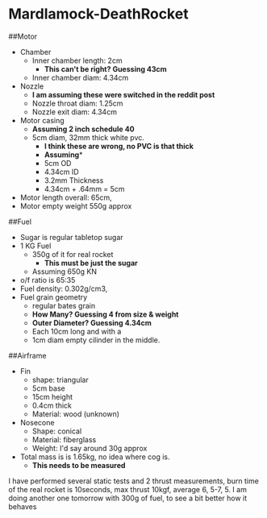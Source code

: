 Mardlamock-DeathRocket
======================
##Motor

* Chamber
	* Inner chamber length: 2cm
		* **This can't be right? Guessing 43cm**
	* Inner chamber diam: 4.34cm
* Nozzle
	* **I am assuming these were switched in the reddit post** 
	* Nozzle throat diam: 1.25cm
	* Nozzle exit diam: 4.34cm
* Motor casing
	* **Assuming 2 inch schedule 40** 
	* 5cm diam, 32mm thick white pvc.
		* **I think these are wrong, no PVC is that thick**
		* **Assuming***
		* 5cm OD
		* 4.34cm ID
		* 3.2mm Thickness
		* 4.34cm + .64mm = 5cm 
* Motor length overall: 65cm,
* Motor empty weight 550g approx

##Fuel

* Sugar is regular tabletop sugar
* 1 KG Fuel
	* 350g of it for real rocket
		* **This must be just the sugar** 
	* Assuming 650g KN 
* o/f ratio is 65:35
* Fuel density: 0.302g/cm3,
* Fuel grain geometry
	* regular bates grain
	* **How Many? Guessing 4 from size & weight**
	* **Outer Diameter? Guessing 4.34cm**
	* Each 10cm long and with a 
	* 1cm diam empty cilinder in the middle.

##Airframe

* Fin
	* shape: triangular
	* 5cm base
	* 15cm height
	* 0.4cm thick 
	* Material: wood (unknown)
* Nosecone
	* Shape: conical
	* Material: fiberglass
	* Weight: I'd say around 30g approx
* Total mass is is 1.65kg, no idea where cog is.
	* **This needs to be measured**
	
I have performed several static tests and 2 thrust measurements, burn time of the real rocket is 10seconds, max thrust 10kgf, average 6, 5-7, 5. I am doing another one tomorrow with 300g of fuel, to see a bit better how it behaves
